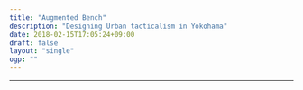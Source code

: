```yaml
---
title: "Augmented Bench"
description: "Designing Urban tacticalism in Yokohama"
date: 2018-02-15T17:05:24+09:00
draft: false
layout: "single"
ogp: ""
---
```

---
